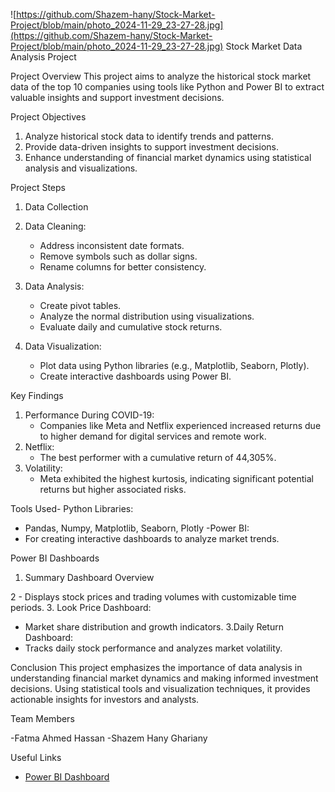 ![https://github.com/Shazem-hany/Stock-Market-Project/blob/main/photo_2024-11-29_23-27-28.jpg](https://github.com/Shazem-hany/Stock-Market-Project/blob/main/photo_2024-11-29_23-27-28.jpg)
Stock Market Data Analysis Project

 Project Overview
This project aims to analyze the historical stock market data of the top 10 companies using tools like Python and Power BI to extract valuable insights and support investment decisions.



 Project Objectives
1. Analyze historical stock data to identify trends and patterns.
2. Provide data-driven insights to support investment decisions.
3. Enhance understanding of financial market dynamics using statistical analysis and visualizations.



 Project Steps
1. Data Collection
2. Data Cleaning:
   - Address inconsistent date formats.
   - Remove symbols such as dollar signs.
   - Rename columns for better consistency.

3. Data Analysis:
   - Create pivot tables.
   - Analyze the normal distribution using visualizations.
   - Evaluate daily and cumulative stock returns.

4. Data Visualization:
   - Plot data using Python libraries (e.g., Matplotlib, Seaborn, Plotly).
   - Create interactive dashboards using Power BI.



 Key Findings
1. Performance During COVID-19:
   - Companies like Meta and Netflix experienced increased returns due to higher demand for digital services and remote work.
2. Netflix:
   - The best performer with a cumulative return of 44,305%.
3. Volatility:
   - Meta exhibited the highest kurtosis, indicating significant potential returns but higher associated risks.



Tools Used- Python Libraries:
  - Pandas, Numpy, Matplotlib, Seaborn, Plotly
-Power BI:
  - For creating interactive dashboards to analyze market trends.



Power BI Dashboards
1. Summary Dashboard Overview
   
 2  - Displays stock prices and trading volumes with customizable time periods.
3. Look Price Dashboard:
   - Market share distribution and growth indicators.
3.Daily Return Dashboard:
   - Tracks daily stock performance and analyzes market volatility.



Conclusion
This project emphasizes the importance of data analysis in understanding financial market dynamics and making informed investment decisions. Using statistical tools and visualization techniques, it provides actionable insights for investors and analysts.



Team Members

-Fatma Ahmed Hassan
-Shazem Hany Ghariany
 


Useful Links
- [Power BI Dashboard](https://app.powerbi.com/links/2tha0Ju8Mr?ctid=08be10fa-990d-40ea-998a-068d21dbd96e&pbi_source=linkShare)
